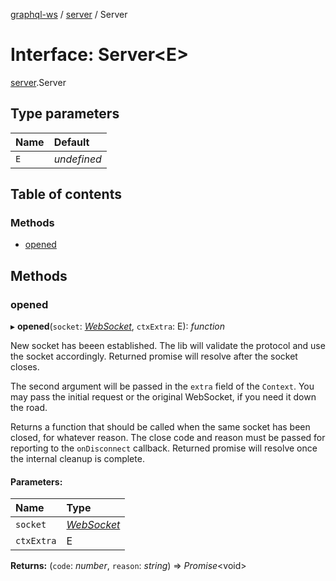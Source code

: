[graphql-ws](../README.md) / [server](../modules/server.md) / Server

# Interface: Server<E\>

[server](../modules/server.md).Server

## Type parameters

Name | Default |
:------ | :------ |
`E` | *undefined* |

## Table of contents

### Methods

- [opened](server.server-1.md#opened)

## Methods

### opened

▸ **opened**(`socket`: [*WebSocket*](server.websocket.md), `ctxExtra`: E): *function*

New socket has beeen established. The lib will validate
the protocol and use the socket accordingly. Returned promise
will resolve after the socket closes.

The second argument will be passed in the `extra` field
of the `Context`. You may pass the initial request or the
original WebSocket, if you need it down the road.

Returns a function that should be called when the same socket
has been closed, for whatever reason. The close code and reason
must be passed for reporting to the `onDisconnect` callback. Returned
promise will resolve once the internal cleanup is complete.

#### Parameters:

Name | Type |
:------ | :------ |
`socket` | [*WebSocket*](server.websocket.md) |
`ctxExtra` | E |

**Returns:** (`code`: *number*, `reason`: *string*) => *Promise*<void\>
